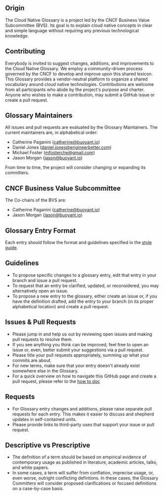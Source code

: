 ## Origin
The Cloud Native Glossary is a project led by the CNCF Business Value Subcommittee (BVS). Its goal is to explain cloud native concepts in clear and simple language without requiring any previous technological knowledge.

## Contributing
Everybody is invited to suggest changes, additions, and improvements to the Cloud Native Glossary. We employ a community-driven process governed by the CNCF to develop and improve upon this shared lexicon. This Glossary provides a vendor-neutral platform to organize a shared vocabulary around cloud native technologies. Contributions are welcome from all participants who abide by the project's purpose and charter.
Anyone who wishes to make a contribution, may submit a GitHub issue or create a pull request.

## Glossary Maintainers
All issues and pull requests are evaluated by the Glossary Maintainers. The current maintainers are, in alphabetical order:
* Catherine Paganini (catherine@buoyant.io)
* Daniel Jones (daniel.jones@engineerbetter.com)
* Michael Foster (mfosterche@gmail.com)
* Jason Morgan (jason@buoyant.io)

From time to time, the project will consider changing or expanding its committers.

## CNCF Business Value Subcommittee
The Co-chairs of the BVS are:
* Catherine Paganini (catherine@buoyant.io)
* Jason Morgan (jason@buoyant.io)

## Glossary Entry Format
Each entry should follow the format and guidelines specified in the [style guide](https://github.com/cncf/glossary/blob/main/style-guide.md). 

## Guidelines
* To propose specific changes to a glossary entry, edit that entry in your branch and issue a pull request.
* To request that an entry be clarified, updated, or reconsidered, you may alternatively open an issue.
* To propose a new entry to the glossary, either create an issue or, if you have the definition drafted, add the entry to your branch (in its proper alphabetical location) and create a pull request.

## Issues & Pull Requests
* Please jump in and help us out by reviewing open issues and making pull requests to resolve them.
* If you see anything you think can be improved, feel free to open an issue or, even, better submit your suggestions via a pull request.
* Please title your pull requests appropriately, summing up what your commits are about.
* For new terms, make sure that your entry doesn't already exist somewhere else in the Glossary.
* For a quick overview on how to navigate this GitHub page and create a pull request, please refer to the [how to doc](https://github.com/cncf/glossary/blob/main/how-to.md)

## Requests
* For Glossary entry changes and additions, please raise separate pull requests for each entry. This makes it easier to discuss and shepherd updates in self-contained units.
* Please provide links to third-party uses that support your issue or pull request.

## Descriptive vs Prescriptive
* The definition of a term should be based on empirical evidence of contemporary usage as published in literature, academic articles, talks, and white papers.
* In some cases, a term will suffer from conflation, imprecise usage, or, even worse, outright conflicting defintions. In these cases, the Glossary Committers will consider proposed clarifications or focused definitions on a case-by-case basis.
